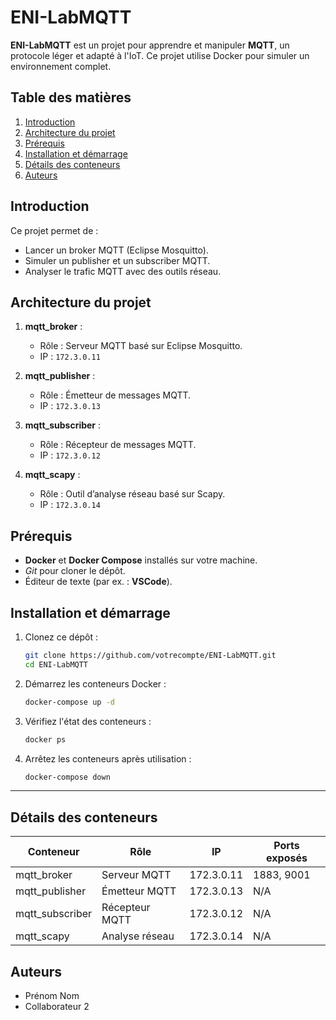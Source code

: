 # ENI-LabMQTT

**ENI-LabMQTT** est un projet pour apprendre et manipuler **MQTT**, un protocole léger et adapté à l'IoT. Ce projet utilise Docker pour simuler un environnement complet.

## Table des matières
1. [Introduction](#introduction)
2. [Architecture du projet](#architecture-du-projet)
3. [Prérequis](#prérequis)
4. [Installation et démarrage](#installation-et-démarrage)
5. [Détails des conteneurs](#détails-des-conteneurs)
6. [Auteurs](#auteurs)

## Introduction

Ce projet permet de :
- Lancer un broker MQTT (Eclipse Mosquitto).
- Simuler un publisher et un subscriber MQTT.
- Analyser le trafic MQTT avec des outils réseau.

## Architecture du projet

1. **mqtt_broker** :  
   - Rôle : Serveur MQTT basé sur Eclipse Mosquitto.  
   - IP : `172.3.0.11`

2. **mqtt_publisher** :  
   - Rôle : Émetteur de messages MQTT.  
   - IP : `172.3.0.13`

3. **mqtt_subscriber** :  
   - Rôle : Récepteur de messages MQTT.  
   - IP : `172.3.0.12`

4. **mqtt_scapy** :  
   - Rôle : Outil d’analyse réseau basé sur Scapy.  
   - IP : `172.3.0.14`

## Prérequis

- **Docker** et **Docker Compose** installés sur votre machine.
- *Git* pour cloner le dépôt.
- Éditeur de texte (par ex. : **VSCode**).

## Installation et démarrage

1. Clonez ce dépôt :
   ```bash
   git clone https://github.com/votrecompte/ENI-LabMQTT.git
   cd ENI-LabMQTT

2. Démarrez les conteneurs Docker :
    ```bash
    docker-compose up -d

3. Vérifiez l'état des conteneurs :
    ```bash
    docker ps

4. Arrêtez les conteneurs après utilisation :
    ```bash
    docker-compose down

---

## Détails des conteneurs

| Conteneur       | Rôle                | IP            | Ports exposés |
|-----------------|---------------------|---------------|---------------|
| mqtt_broker     | Serveur MQTT        | 172.3.0.11    | 1883, 9001    |
| mqtt_publisher  | Émetteur MQTT       | 172.3.0.13    | N/A           |
| mqtt_subscriber | Récepteur MQTT      | 172.3.0.12    | N/A           |
| mqtt_scapy      | Analyse réseau      | 172.3.0.14    | N/A           |


## Auteurs

- Prénom Nom
- Collaborateur 2

